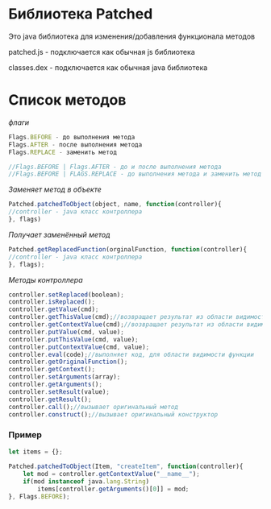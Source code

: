 # Библиотека Patched 
Это java библиотека для изменения/добавления функционала методов

patched.js - подключается как обычная js библиотека

classes.dex - подключается как обычная java библиотека 

# Список методов 
*флаги*
```js
Flags.BEFORE - до выполнения метода
Flags.AFTER - после выполнения метода
Flags.REPLACE - заменить метод

//Flags.BEFORE | Flags.AFTER - до и после выполнения метода 
//Flags.BEFORE | FLAGS.REPLACE - до выполнения метода и заменить метод
```

*Заменяет метод в объекте*
```js
Patched.patchedToObject(object, name, function(controller){
//controller - java класс контроллера 
}, flags)
```

*Получает заменённый метод*
```js
Patched.getReplacedFunction(orginalFunction, function(controller){
//controller - java класс контроллера 
}, flags);
```

*Методы контроллера*
```js
controller.setReplaced(boolean);
controller.isReplaced();
controller.getValue(cmd);
controller.getThisValue(cmd);//возвращает результат из области видимости, где выполняется функция, исключением является закрытая область 
controller.getContextValue(cmd);//возвращает результат из области видимости, где выполняется функция 
controller.putValue(cmd, value);
controller.putThisValue(cmd, value);
controller.putContextValue(cmd, value);
controller.eval(code);//выполняет код, для области видимости функции
controller.getOriginalFunction();
controller.getContext();
controller.setArguments(array);
controller.getArguments();
controller.setResult(value);
controller.getResult();
controller.call();//вызывает оригинальный метод 
controller.construct();//вызывает оригинальный конструктор 
```

### Пример
```js
let items = {};
 
Patched.patchedToObject(Item, "createItem", function(controller){
	let mod = controller.getContextValue("__name__");
	if(mod instanceof java.lang.String)
		items[controller.getArguments()[0]] = mod;
}, Flags.BEFORE);
```
